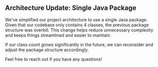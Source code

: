 ## Architecture Update: Single Java Package

We've simplified our project architecture to use a single Java package. Given that our codebase only contains 4 classes, the previous package structure was overkill. This change helps reduce unnecessary complexity and keeps things streamlined and easier to maintain.

If our class count grows significantly in the future, we can reconsider and adjust the package structure accordingly.

Feel free to reach out if you have any questions!